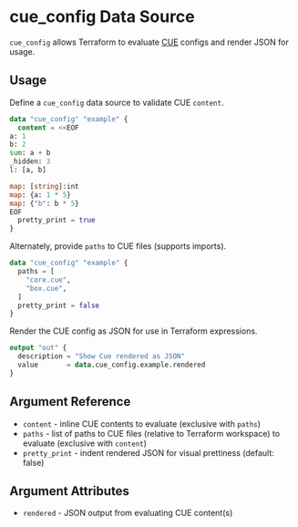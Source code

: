 # cue_config Data Source

`cue_config` allows Terraform to evaluate [CUE](https://cuelang.org/docs/) configs and render JSON for usage.

## Usage

Define a `cue_config` data source to validate CUE `content`.

```tf
data "cue_config" "example" {
  content = <<EOF
a: 1
b: 2
sum: a + b
_hidden: 3
l: [a, b]

map: [string]:int
map: {a: 1 * 5}
map: {"b": b * 5}
EOF
  pretty_print = true
}
```

Alternately, provide `paths` to CUE files (supports imports).

```tf
data "cue_config" "example" {
  paths = [
    "core.cue",
    "box.cue",
  ]
  pretty_print = false
}
```

Render the CUE config as JSON for use in Terraform expressions.

```tf
output "out" {
  description = "Show Cue rendered as JSON"
  value       = data.cue_config.example.rendered
}
```

## Argument Reference

* `content` - inline CUE contents to evaluate (exclusive with `paths`)
* `paths` - list of paths to CUE files (relative to Terraform workspace) to evaluate (exclusive with `content`)
* `pretty_print` - indent rendered JSON for visual prettiness (default: false)

## Argument Attributes

* `rendered` - JSON output from evaluating CUE content(s)

